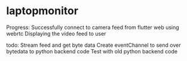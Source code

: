 # laptopmonitor

Progress:
Successfully connect to camera feed from flutter web using webrtc
Displaying the video feed to user



todo:
Stream feed and get byte data
Create eventChannel to send over bytedata to python backend code
Test with old python backend code

